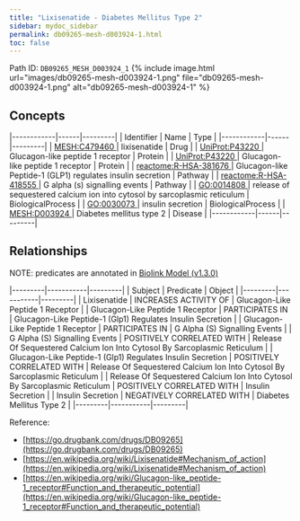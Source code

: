 ```yaml
---
title: "Lixisenatide - Diabetes Mellitus Type 2"
sidebar: mydoc_sidebar
permalink: db09265-mesh-d003924-1.html
toc: false 
---
```



Path ID: `DB09265_MESH_D003924_1`
{% include image.html url="images/db09265-mesh-d003924-1.png" file="db09265-mesh-d003924-1.png" alt="db09265-mesh-d003924-1" %}

## Concepts

|------------|------|---------|
| Identifier | Name | Type    |
|------------|------|---------|
| <a href="https://identifiers.org/MESH:C479460">MESH:C479460 </a> | lixisenatide | Drug |
| <a href="https://identifiers.org/UniProt:P43220">UniProt:P43220 </a> | Glucagon-like peptide 1 receptor | Protein |
| <a href="https://identifiers.org/UniProt:P43220">UniProt:P43220 </a> | Glucagon-like peptide 1 receptor | Protein |
| <a href="https://identifiers.org/reactome:R-HSA-381676">reactome:R-HSA-381676 </a> | Glucagon-like Peptide-1 (GLP1) regulates insulin secretion | Pathway |
| <a href="https://identifiers.org/reactome:R-HSA-418555">reactome:R-HSA-418555 </a> | G alpha (s) signalling events | Pathway |
| <a href="https://identifiers.org/GO:0014808">GO:0014808 </a> | release of sequestered calcium ion into cytosol by sarcoplasmic reticulum | BiologicalProcess |
| <a href="https://identifiers.org/GO:0030073">GO:0030073 </a> | insulin secretion | BiologicalProcess |
| <a href="https://identifiers.org/MESH:D003924">MESH:D003924 </a> | Diabetes mellitus type 2 | Disease |
|------------|------|---------|

## Relationships


NOTE: predicates are annotated in <a href="https://github.com/biolink/biolink-model/releases/tag/v1.3.0">Biolink Model (v1.3.0)</a>

|---------|-----------|---------|
| Subject | Predicate | Object  |
|---------|-----------|---------|
| Lixisenatide | INCREASES ACTIVITY OF | Glucagon-Like Peptide 1 Receptor |
| Glucagon-Like Peptide 1 Receptor | PARTICIPATES IN | Glucagon-Like Peptide-1 (Glp1) Regulates Insulin Secretion |
| Glucagon-Like Peptide 1 Receptor | PARTICIPATES IN | G Alpha (S) Signalling Events |
| G Alpha (S) Signalling Events | POSITIVELY CORRELATED WITH | Release Of Sequestered Calcium Ion Into Cytosol By Sarcoplasmic Reticulum |
| Glucagon-Like Peptide-1 (Glp1) Regulates Insulin Secretion | POSITIVELY CORRELATED WITH | Release Of Sequestered Calcium Ion Into Cytosol By Sarcoplasmic Reticulum |
| Release Of Sequestered Calcium Ion Into Cytosol By Sarcoplasmic Reticulum | POSITIVELY CORRELATED WITH | Insulin Secretion |
| Insulin Secretion | NEGATIVELY CORRELATED WITH | Diabetes Mellitus Type 2 |
|---------|-----------|---------|

Reference: 
  - [https://go.drugbank.com/drugs/DB09265](https://go.drugbank.com/drugs/DB09265)
  - [https://en.wikipedia.org/wiki/Lixisenatide#Mechanism_of_action](https://en.wikipedia.org/wiki/Lixisenatide#Mechanism_of_action)
  - [https://en.wikipedia.org/wiki/Glucagon-like_peptide-1_receptor#Function_and_therapeutic_potential](https://en.wikipedia.org/wiki/Glucagon-like_peptide-1_receptor#Function_and_therapeutic_potential)

